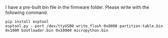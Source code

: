 I have a pre-built bin file in the firmware folder. Please write with the following command.

```
pip install esptool
esptool.py --port /dev/ttyUSB0 write_flash 0x8000 partition-table.bin 0x1000 bootloader.bin 0x10000 micropython.bin
```
